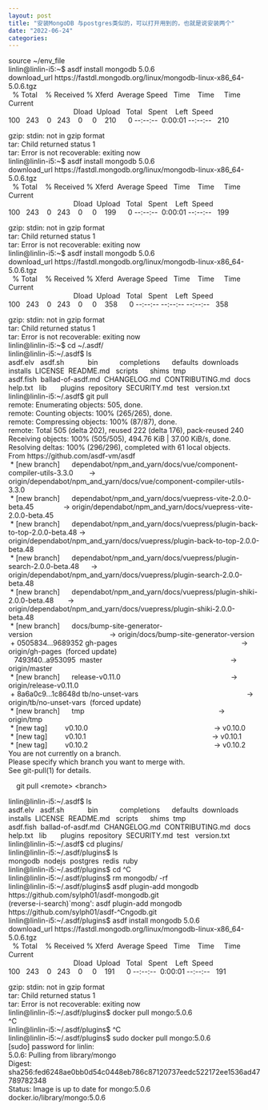 ```yaml
---
layout: post
title: "安装MongoDB 与postgres类似的，可以打开用到的，也就是说安装两个"
date: "2022-06-24"
categories: 
---
```

<p>source ~/env_file<br />
linlin@linlin-i5:~$ asdf install mongodb 5.0.6<br />
download_url https://fastdl.mongodb.org/linux/mongodb-linux-x86_64-5.0.6.tgz<br />
&nbsp; % Total&nbsp;&nbsp;&nbsp; % Received % Xferd&nbsp; Average Speed&nbsp;&nbsp; Time&nbsp;&nbsp;&nbsp; Time&nbsp;&nbsp;&nbsp;&nbsp; Time&nbsp; Current<br />
&nbsp;&nbsp;&nbsp;&nbsp;&nbsp;&nbsp;&nbsp;&nbsp;&nbsp;&nbsp;&nbsp;&nbsp;&nbsp;&nbsp;&nbsp;&nbsp;&nbsp;&nbsp;&nbsp;&nbsp;&nbsp;&nbsp;&nbsp;&nbsp;&nbsp;&nbsp;&nbsp;&nbsp;&nbsp;&nbsp;&nbsp;&nbsp; Dload&nbsp; Upload&nbsp;&nbsp; Total&nbsp;&nbsp; Spent&nbsp;&nbsp;&nbsp; Left&nbsp; Speed<br />
100&nbsp;&nbsp; 243&nbsp;&nbsp;&nbsp; 0&nbsp;&nbsp; 243&nbsp;&nbsp;&nbsp; 0&nbsp;&nbsp;&nbsp;&nbsp; 0&nbsp;&nbsp;&nbsp; 210&nbsp;&nbsp;&nbsp;&nbsp;&nbsp; 0 --:--:--&nbsp; 0:00:01 --:--:--&nbsp;&nbsp; 210</p>

<p>gzip: stdin: not in gzip format<br />
tar: Child returned status 1<br />
tar: Error is not recoverable: exiting now<br />
linlin@linlin-i5:~$ asdf install mongodb 5.0.6<br />
download_url https://fastdl.mongodb.org/linux/mongodb-linux-x86_64-5.0.6.tgz<br />
&nbsp; % Total&nbsp;&nbsp;&nbsp; % Received % Xferd&nbsp; Average Speed&nbsp;&nbsp; Time&nbsp;&nbsp;&nbsp; Time&nbsp;&nbsp;&nbsp;&nbsp; Time&nbsp; Current<br />
&nbsp;&nbsp;&nbsp;&nbsp;&nbsp;&nbsp;&nbsp;&nbsp;&nbsp;&nbsp;&nbsp;&nbsp;&nbsp;&nbsp;&nbsp;&nbsp;&nbsp;&nbsp;&nbsp;&nbsp;&nbsp;&nbsp;&nbsp;&nbsp;&nbsp;&nbsp;&nbsp;&nbsp;&nbsp;&nbsp;&nbsp;&nbsp; Dload&nbsp; Upload&nbsp;&nbsp; Total&nbsp;&nbsp; Spent&nbsp;&nbsp;&nbsp; Left&nbsp; Speed<br />
100&nbsp;&nbsp; 243&nbsp;&nbsp;&nbsp; 0&nbsp;&nbsp; 243&nbsp;&nbsp;&nbsp; 0&nbsp;&nbsp;&nbsp;&nbsp; 0&nbsp;&nbsp;&nbsp; 199&nbsp;&nbsp;&nbsp;&nbsp;&nbsp; 0 --:--:--&nbsp; 0:00:01 --:--:--&nbsp;&nbsp; 199</p>

<p>gzip: stdin: not in gzip format<br />
tar: Child returned status 1<br />
tar: Error is not recoverable: exiting now<br />
linlin@linlin-i5:~$ asdf install mongodb 5.0.6<br />
download_url https://fastdl.mongodb.org/linux/mongodb-linux-x86_64-5.0.6.tgz<br />
&nbsp; % Total&nbsp;&nbsp;&nbsp; % Received % Xferd&nbsp; Average Speed&nbsp;&nbsp; Time&nbsp;&nbsp;&nbsp; Time&nbsp;&nbsp;&nbsp;&nbsp; Time&nbsp; Current<br />
&nbsp;&nbsp;&nbsp;&nbsp;&nbsp;&nbsp;&nbsp;&nbsp;&nbsp;&nbsp;&nbsp;&nbsp;&nbsp;&nbsp;&nbsp;&nbsp;&nbsp;&nbsp;&nbsp;&nbsp;&nbsp;&nbsp;&nbsp;&nbsp;&nbsp;&nbsp;&nbsp;&nbsp;&nbsp;&nbsp;&nbsp;&nbsp; Dload&nbsp; Upload&nbsp;&nbsp; Total&nbsp;&nbsp; Spent&nbsp;&nbsp;&nbsp; Left&nbsp; Speed<br />
100&nbsp;&nbsp; 243&nbsp;&nbsp;&nbsp; 0&nbsp;&nbsp; 243&nbsp;&nbsp;&nbsp; 0&nbsp;&nbsp;&nbsp;&nbsp; 0&nbsp;&nbsp;&nbsp; 358&nbsp;&nbsp;&nbsp;&nbsp;&nbsp; 0 --:--:-- --:--:-- --:--:--&nbsp;&nbsp; 358</p>

<p>gzip: stdin: not in gzip format<br />
tar: Child returned status 1<br />
tar: Error is not recoverable: exiting now<br />
linlin@linlin-i5:~$ cd ~/.asdf/<br />
linlin@linlin-i5:~/.asdf$ ls<br />
asdf.elv&nbsp;&nbsp; asdf.sh&nbsp;&nbsp;&nbsp;&nbsp;&nbsp;&nbsp;&nbsp;&nbsp;&nbsp;&nbsp;&nbsp; bin&nbsp;&nbsp;&nbsp;&nbsp;&nbsp;&nbsp;&nbsp;&nbsp;&nbsp;&nbsp; completions&nbsp;&nbsp;&nbsp;&nbsp;&nbsp; defaults&nbsp; downloads&nbsp; installs&nbsp; LICENSE&nbsp; README.md&nbsp;&nbsp; scripts&nbsp;&nbsp;&nbsp;&nbsp;&nbsp; shims&nbsp; tmp<br />
asdf.fish&nbsp; ballad-of-asdf.md&nbsp; CHANGELOG.md&nbsp; CONTRIBUTING.md&nbsp; docs&nbsp;&nbsp;&nbsp;&nbsp;&nbsp; help.txt&nbsp;&nbsp; lib&nbsp;&nbsp;&nbsp;&nbsp;&nbsp;&nbsp; plugins&nbsp; repository&nbsp; SECURITY.md&nbsp; test&nbsp;&nbsp; version.txt<br />
linlin@linlin-i5:~/.asdf$ git pull<br />
remote: Enumerating objects: 505, done.<br />
remote: Counting objects: 100% (265/265), done.<br />
remote: Compressing objects: 100% (87/87), done.<br />
remote: Total 505 (delta 202), reused 222 (delta 176), pack-reused 240<br />
Receiving objects: 100% (505/505), 494.76 KiB | 37.00 KiB/s, done.<br />
Resolving deltas: 100% (296/296), completed with 61 local objects.<br />
From https://github.com/asdf-vm/asdf<br />
&nbsp;* [new branch]&nbsp;&nbsp;&nbsp;&nbsp;&nbsp; dependabot/npm_and_yarn/docs/vue/component-compiler-utils-3.3.0&nbsp;&nbsp;&nbsp;&nbsp;&nbsp;&nbsp;&nbsp; -&gt; origin/dependabot/npm_and_yarn/docs/vue/component-compiler-utils-3.3.0<br />
&nbsp;* [new branch]&nbsp;&nbsp;&nbsp;&nbsp;&nbsp; dependabot/npm_and_yarn/docs/vuepress-vite-2.0.0-beta.45&nbsp;&nbsp;&nbsp;&nbsp;&nbsp;&nbsp;&nbsp;&nbsp;&nbsp;&nbsp;&nbsp;&nbsp;&nbsp;&nbsp; -&gt; origin/dependabot/npm_and_yarn/docs/vuepress-vite-2.0.0-beta.45<br />
&nbsp;* [new branch]&nbsp;&nbsp;&nbsp;&nbsp;&nbsp; dependabot/npm_and_yarn/docs/vuepress/plugin-back-to-top-2.0.0-beta.48 -&gt; origin/dependabot/npm_and_yarn/docs/vuepress/plugin-back-to-top-2.0.0-beta.48<br />
&nbsp;* [new branch]&nbsp;&nbsp;&nbsp;&nbsp;&nbsp; dependabot/npm_and_yarn/docs/vuepress/plugin-search-2.0.0-beta.48&nbsp;&nbsp;&nbsp;&nbsp;&nbsp; -&gt; origin/dependabot/npm_and_yarn/docs/vuepress/plugin-search-2.0.0-beta.48<br />
&nbsp;* [new branch]&nbsp;&nbsp;&nbsp;&nbsp;&nbsp; dependabot/npm_and_yarn/docs/vuepress/plugin-shiki-2.0.0-beta.48&nbsp;&nbsp;&nbsp;&nbsp;&nbsp;&nbsp; -&gt; origin/dependabot/npm_and_yarn/docs/vuepress/plugin-shiki-2.0.0-beta.48<br />
&nbsp;* [new branch]&nbsp;&nbsp;&nbsp;&nbsp;&nbsp; docs/bump-site-generator-version&nbsp;&nbsp;&nbsp;&nbsp;&nbsp;&nbsp;&nbsp;&nbsp;&nbsp;&nbsp;&nbsp;&nbsp;&nbsp;&nbsp;&nbsp;&nbsp;&nbsp;&nbsp;&nbsp;&nbsp;&nbsp;&nbsp;&nbsp;&nbsp;&nbsp;&nbsp;&nbsp;&nbsp;&nbsp;&nbsp;&nbsp;&nbsp;&nbsp;&nbsp;&nbsp;&nbsp;&nbsp;&nbsp; -&gt; origin/docs/bump-site-generator-version<br />
&nbsp;+ 0505834...9689352 gh-pages&nbsp;&nbsp;&nbsp;&nbsp;&nbsp;&nbsp;&nbsp;&nbsp;&nbsp;&nbsp;&nbsp;&nbsp;&nbsp;&nbsp;&nbsp;&nbsp;&nbsp;&nbsp;&nbsp;&nbsp;&nbsp;&nbsp;&nbsp;&nbsp;&nbsp;&nbsp;&nbsp;&nbsp;&nbsp;&nbsp;&nbsp;&nbsp;&nbsp;&nbsp;&nbsp;&nbsp;&nbsp;&nbsp;&nbsp;&nbsp;&nbsp;&nbsp;&nbsp;&nbsp;&nbsp;&nbsp;&nbsp;&nbsp;&nbsp;&nbsp;&nbsp;&nbsp;&nbsp;&nbsp;&nbsp;&nbsp;&nbsp;&nbsp;&nbsp;&nbsp;&nbsp;&nbsp; -&gt; origin/gh-pages&nbsp; (forced update)<br />
&nbsp;&nbsp; 7493f40..a953095&nbsp; master&nbsp;&nbsp;&nbsp;&nbsp;&nbsp;&nbsp;&nbsp;&nbsp;&nbsp;&nbsp;&nbsp;&nbsp;&nbsp;&nbsp;&nbsp;&nbsp;&nbsp;&nbsp;&nbsp;&nbsp;&nbsp;&nbsp;&nbsp;&nbsp;&nbsp;&nbsp;&nbsp;&nbsp;&nbsp;&nbsp;&nbsp;&nbsp;&nbsp;&nbsp;&nbsp;&nbsp;&nbsp;&nbsp;&nbsp;&nbsp;&nbsp;&nbsp;&nbsp;&nbsp;&nbsp;&nbsp;&nbsp;&nbsp;&nbsp;&nbsp;&nbsp;&nbsp;&nbsp;&nbsp;&nbsp;&nbsp;&nbsp;&nbsp;&nbsp;&nbsp;&nbsp;&nbsp;&nbsp;&nbsp; -&gt; origin/master<br />
&nbsp;* [new branch]&nbsp;&nbsp;&nbsp;&nbsp;&nbsp; release-v0.11.0&nbsp;&nbsp;&nbsp;&nbsp;&nbsp;&nbsp;&nbsp;&nbsp;&nbsp;&nbsp;&nbsp;&nbsp;&nbsp;&nbsp;&nbsp;&nbsp;&nbsp;&nbsp;&nbsp;&nbsp;&nbsp;&nbsp;&nbsp;&nbsp;&nbsp;&nbsp;&nbsp;&nbsp;&nbsp;&nbsp;&nbsp;&nbsp;&nbsp;&nbsp;&nbsp;&nbsp;&nbsp;&nbsp;&nbsp;&nbsp;&nbsp;&nbsp;&nbsp;&nbsp;&nbsp;&nbsp;&nbsp;&nbsp;&nbsp;&nbsp;&nbsp;&nbsp;&nbsp;&nbsp;&nbsp; -&gt; origin/release-v0.11.0<br />
&nbsp;+ 8a6a0c9...1c8648d tb/no-unset-vars&nbsp;&nbsp;&nbsp;&nbsp;&nbsp;&nbsp;&nbsp;&nbsp;&nbsp;&nbsp;&nbsp;&nbsp;&nbsp;&nbsp;&nbsp;&nbsp;&nbsp;&nbsp;&nbsp;&nbsp;&nbsp;&nbsp;&nbsp;&nbsp;&nbsp;&nbsp;&nbsp;&nbsp;&nbsp;&nbsp;&nbsp;&nbsp;&nbsp;&nbsp;&nbsp;&nbsp;&nbsp;&nbsp;&nbsp;&nbsp;&nbsp;&nbsp;&nbsp;&nbsp;&nbsp;&nbsp;&nbsp;&nbsp;&nbsp;&nbsp;&nbsp;&nbsp;&nbsp;&nbsp; -&gt; origin/tb/no-unset-vars&nbsp; (forced update)<br />
&nbsp;* [new branch]&nbsp;&nbsp;&nbsp;&nbsp;&nbsp; tmp&nbsp;&nbsp;&nbsp;&nbsp;&nbsp;&nbsp;&nbsp;&nbsp;&nbsp;&nbsp;&nbsp;&nbsp;&nbsp;&nbsp;&nbsp;&nbsp;&nbsp;&nbsp;&nbsp;&nbsp;&nbsp;&nbsp;&nbsp;&nbsp;&nbsp;&nbsp;&nbsp;&nbsp;&nbsp;&nbsp;&nbsp;&nbsp;&nbsp;&nbsp;&nbsp;&nbsp;&nbsp;&nbsp;&nbsp;&nbsp;&nbsp;&nbsp;&nbsp;&nbsp;&nbsp;&nbsp;&nbsp;&nbsp;&nbsp;&nbsp;&nbsp;&nbsp;&nbsp;&nbsp;&nbsp;&nbsp;&nbsp;&nbsp;&nbsp;&nbsp;&nbsp;&nbsp;&nbsp;&nbsp;&nbsp;&nbsp;&nbsp; -&gt; origin/tmp<br />
&nbsp;* [new tag]&nbsp;&nbsp;&nbsp;&nbsp;&nbsp;&nbsp;&nbsp;&nbsp; v0.10.0&nbsp;&nbsp;&nbsp;&nbsp;&nbsp;&nbsp;&nbsp;&nbsp;&nbsp;&nbsp;&nbsp;&nbsp;&nbsp;&nbsp;&nbsp;&nbsp;&nbsp;&nbsp;&nbsp;&nbsp;&nbsp;&nbsp;&nbsp;&nbsp;&nbsp;&nbsp;&nbsp;&nbsp;&nbsp;&nbsp;&nbsp;&nbsp;&nbsp;&nbsp;&nbsp;&nbsp;&nbsp;&nbsp;&nbsp;&nbsp;&nbsp;&nbsp;&nbsp;&nbsp;&nbsp;&nbsp;&nbsp;&nbsp;&nbsp;&nbsp;&nbsp;&nbsp;&nbsp;&nbsp;&nbsp;&nbsp;&nbsp;&nbsp;&nbsp;&nbsp;&nbsp;&nbsp;&nbsp; -&gt; v0.10.0<br />
&nbsp;* [new tag]&nbsp;&nbsp;&nbsp;&nbsp;&nbsp;&nbsp;&nbsp;&nbsp; v0.10.1&nbsp;&nbsp;&nbsp;&nbsp;&nbsp;&nbsp;&nbsp;&nbsp;&nbsp;&nbsp;&nbsp;&nbsp;&nbsp;&nbsp;&nbsp;&nbsp;&nbsp;&nbsp;&nbsp;&nbsp;&nbsp;&nbsp;&nbsp;&nbsp;&nbsp;&nbsp;&nbsp;&nbsp;&nbsp;&nbsp;&nbsp;&nbsp;&nbsp;&nbsp;&nbsp;&nbsp;&nbsp;&nbsp;&nbsp;&nbsp;&nbsp;&nbsp;&nbsp;&nbsp;&nbsp;&nbsp;&nbsp;&nbsp;&nbsp;&nbsp;&nbsp;&nbsp;&nbsp;&nbsp;&nbsp;&nbsp;&nbsp;&nbsp;&nbsp;&nbsp;&nbsp;&nbsp;&nbsp; -&gt; v0.10.1<br />
&nbsp;* [new tag]&nbsp;&nbsp;&nbsp;&nbsp;&nbsp;&nbsp;&nbsp;&nbsp; v0.10.2&nbsp;&nbsp;&nbsp;&nbsp;&nbsp;&nbsp;&nbsp;&nbsp;&nbsp;&nbsp;&nbsp;&nbsp;&nbsp;&nbsp;&nbsp;&nbsp;&nbsp;&nbsp;&nbsp;&nbsp;&nbsp;&nbsp;&nbsp;&nbsp;&nbsp;&nbsp;&nbsp;&nbsp;&nbsp;&nbsp;&nbsp;&nbsp;&nbsp;&nbsp;&nbsp;&nbsp;&nbsp;&nbsp;&nbsp;&nbsp;&nbsp;&nbsp;&nbsp;&nbsp;&nbsp;&nbsp;&nbsp;&nbsp;&nbsp;&nbsp;&nbsp;&nbsp;&nbsp;&nbsp;&nbsp;&nbsp;&nbsp;&nbsp;&nbsp;&nbsp;&nbsp;&nbsp;&nbsp; -&gt; v0.10.2<br />
You are not currently on a branch.<br />
Please specify which branch you want to merge with.<br />
See git-pull(1) for details.</p>

<p>&nbsp;&nbsp;&nbsp; git pull &lt;remote&gt; &lt;branch&gt;</p>

<p>linlin@linlin-i5:~/.asdf$ ls<br />
asdf.elv&nbsp;&nbsp; asdf.sh&nbsp;&nbsp;&nbsp;&nbsp;&nbsp;&nbsp;&nbsp;&nbsp;&nbsp;&nbsp;&nbsp; bin&nbsp;&nbsp;&nbsp;&nbsp;&nbsp;&nbsp;&nbsp;&nbsp;&nbsp;&nbsp; completions&nbsp;&nbsp;&nbsp;&nbsp;&nbsp; defaults&nbsp; downloads&nbsp; installs&nbsp; LICENSE&nbsp; README.md&nbsp;&nbsp; scripts&nbsp;&nbsp;&nbsp;&nbsp;&nbsp; shims&nbsp; tmp<br />
asdf.fish&nbsp; ballad-of-asdf.md&nbsp; CHANGELOG.md&nbsp; CONTRIBUTING.md&nbsp; docs&nbsp;&nbsp;&nbsp;&nbsp;&nbsp; help.txt&nbsp;&nbsp; lib&nbsp;&nbsp;&nbsp;&nbsp;&nbsp;&nbsp; plugins&nbsp; repository&nbsp; SECURITY.md&nbsp; test&nbsp;&nbsp; version.txt<br />
linlin@linlin-i5:~/.asdf$ cd plugins/<br />
linlin@linlin-i5:~/.asdf/plugins$ ls<br />
mongodb&nbsp; nodejs&nbsp; postgres&nbsp; redis&nbsp; ruby<br />
linlin@linlin-i5:~/.asdf/plugins$ cd ^C<br />
linlin@linlin-i5:~/.asdf/plugins$ rm mongodb/ -rf<br />
linlin@linlin-i5:~/.asdf/plugins$ asdf plugin-add mongodb https://github.com/sylph01/asdf-mongodb.git<br />
(reverse-i-search)`mong&#39;: asdf plugin-add mongodb https://github.com/sylph01/asdf-^Cngodb.git<br />
linlin@linlin-i5:~/.asdf/plugins$ asdf install mongodb 5.0.6<br />
download_url https://fastdl.mongodb.org/linux/mongodb-linux-x86_64-5.0.6.tgz<br />
&nbsp; % Total&nbsp;&nbsp;&nbsp; % Received % Xferd&nbsp; Average Speed&nbsp;&nbsp; Time&nbsp;&nbsp;&nbsp; Time&nbsp;&nbsp;&nbsp;&nbsp; Time&nbsp; Current<br />
&nbsp;&nbsp;&nbsp;&nbsp;&nbsp;&nbsp;&nbsp;&nbsp;&nbsp;&nbsp;&nbsp;&nbsp;&nbsp;&nbsp;&nbsp;&nbsp;&nbsp;&nbsp;&nbsp;&nbsp;&nbsp;&nbsp;&nbsp;&nbsp;&nbsp;&nbsp;&nbsp;&nbsp;&nbsp;&nbsp;&nbsp;&nbsp; Dload&nbsp; Upload&nbsp;&nbsp; Total&nbsp;&nbsp; Spent&nbsp;&nbsp;&nbsp; Left&nbsp; Speed<br />
100&nbsp;&nbsp; 243&nbsp;&nbsp;&nbsp; 0&nbsp;&nbsp; 243&nbsp;&nbsp;&nbsp; 0&nbsp;&nbsp;&nbsp;&nbsp; 0&nbsp;&nbsp;&nbsp; 191&nbsp;&nbsp;&nbsp;&nbsp;&nbsp; 0 --:--:--&nbsp; 0:00:01 --:--:--&nbsp;&nbsp; 191</p>

<p>gzip: stdin: not in gzip format<br />
tar: Child returned status 1<br />
tar: Error is not recoverable: exiting now<br />
linlin@linlin-i5:~/.asdf/plugins$ docker pull mongo:5.0.6<br />
^C<br />
linlin@linlin-i5:~/.asdf/plugins$ ^C<br />
linlin@linlin-i5:~/.asdf/plugins$ sudo docker pull mongo:5.0.6<br />
[sudo] password for linlin:<br />
5.0.6: Pulling from library/mongo<br />
Digest: sha256:fed6248ae0bb0d54c0448eb786c87120737eedc522172ee1536ad47789782348<br />
Status: Image is up to date for mongo:5.0.6<br />
docker.io/library/mongo:5.0.6</p>

<p>&nbsp;</p>

